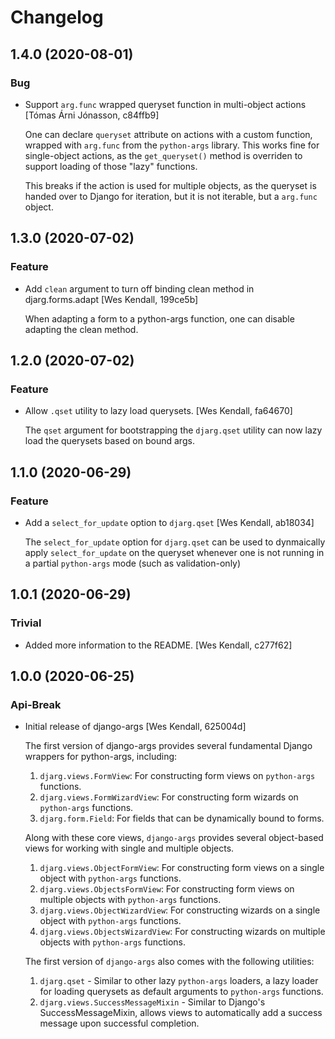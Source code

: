 # Changelog
## 1.4.0 (2020-08-01)
### Bug
  - Support `arg.func` wrapped queryset function in multi-object actions [Tómas Árni Jónasson, c84ffb9]

    One can declare `queryset` attribute on actions with a custom function, wrapped with `arg.func` from the `python-args` library. This works fine for single-object actions, as the `get_queryset()` method is overriden to support loading of those "lazy" functions.

    This breaks if the action is used for multiple objects, as the queryset is handed over to Django for iteration, but it is not iterable, but a `arg.func` object.

## 1.3.0 (2020-07-02)
### Feature
  - Add ``clean`` argument to turn off binding clean method in djarg.forms.adapt [Wes Kendall, 199ce5b]

    When adapting a form to a python-args function, one can disable adapting the
    clean method.

## 1.2.0 (2020-07-02)
### Feature
  - Allow ``.qset`` utility to lazy load querysets. [Wes Kendall, fa64670]

    The ``qset`` argument for bootstrapping the ``djarg.qset`` utility can
    now lazy load the querysets based on bound args.

## 1.1.0 (2020-06-29)
### Feature
  - Add a ``select_for_update`` option to ``djarg.qset`` [Wes Kendall, ab18034]

    The ``select_for_update`` option for ``djarg.qset`` can be used to dynmaically
    apply ``select_for_update`` on the queryset whenever one is not running in
    a partial ``python-args`` mode (such as validation-only)

## 1.0.1 (2020-06-29)
### Trivial
  - Added more information to the README. [Wes Kendall, c277f62]

## 1.0.0 (2020-06-25)
### Api-Break
  - Initial release of django-args [Wes Kendall, 625004d]

    The first version of django-args provides several fundamental Django
    wrappers for python-args, including:

    1. ``djarg.views.FormView``: For constructing form views on ``python-args``
       functions.
    2. ``djarg.views.FormWizardView``: For constructing form wizards on ``python-args``
       functions.
    3. ``djarg.form.Field``: For fields that can be dynamically bound to forms.

    Along with these core views, ``django-args`` provides several object-based
    views for working with single and multiple objects.

    1. ``djarg.views.ObjectFormView``: For constructing form views on a single
       object with ``python-args`` functions.
    2. ``djarg.views.ObjectsFormView``: For constructing form views on multiple
       objects with ``python-args`` functions.
    3. ``djarg.views.ObjectWizardView``: For constructing wizards on a single
       object with ``python-args`` functions.
    4. ``djarg.views.ObjectsWizardView``: For constructing wizards on multiple
       objects with ``python-args`` functions.

    The first version of ``django-args`` also comes with the following
    utilities:

    1. ``djarg.qset`` - Similar to other lazy ``python-args`` loaders, a lazy
       loader for loading querysets as default arguments to ``python-args``
       functions.
    2. ``djarg.views.SuccessMessageMixin`` - Similar to Django's
       SuccessMessageMixin, allows views to automatically add a success message
       upon successful completion.

